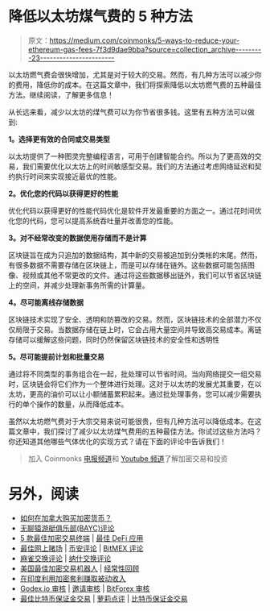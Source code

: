 # 降低以太坊煤气费的 5 种方法

> 原文：<https://medium.com/coinmonks/5-ways-to-reduce-your-ethereum-gas-fees-7f3d9dae9bba?source=collection_archive---------23----------------------->

以太坊燃气费会很快增加，尤其是对于较大的交易。然而，有几种方法可以减少你的费用，降低你的成本。在这篇文章中，我们将探索降低以太坊燃气费的五种最佳方法。继续阅读，了解更多信息！

从长远来看，减少以太坊的煤气费可以为你节省很多钱。这里有五种方法可以做到:

**1。选择更有效的合同或交易类型**

以太坊提供了一种图灵完整编程语言，可用于创建智能合约。所以为了更高效的交易，我们需要优化以太坊上的时间敏感型交易。我们的方法通过考虑网络延迟和契约执行时间来实现接近最优的性能。

**2。优化您的代码以获得更好的性能**

优化代码以获得更好的性能代码优化是软件开发最重要的方面之一。通过花时间优化您的代码，您可以提高系统吞吐量并改善您的性能。

**3。对不经常改变的数据使用存储而不是计算**

区块链旨在成为只追加的数据结构，其中新的交易被追加到分类帐的末尾。然而，有很多数据不需要存储在区块链上，而是可以存储在链外。这些数据可能包括图像、视频或其他不常更改的文件。通过将这些数据移出链外，我们可以节省区块链上的空间，并减少处理新事务所需的计算量。

**4。尽可能离线存储数据**

区块链技术实现了安全、透明和防篡改的交易。然而，区块链技术的全部潜力不仅仅局限于交易。当数据存储在链上时，它会占用大量空间并导致高交易成本。离链存储可以缓解这些问题，同时仍然保留区块链技术的安全性和透明性

**5。尽可能提前计划和批量交易**

通过将不同类型的事务组合在一起，批处理可以节省时间。当向网络提交一组交易时，区块链会将它们作为一个整体进行处理。这对于以太坊的发展尤其重要，在以太坊，更高的油价可以让小额储蓄累积起来。通过批处理事务，您可以减少需要执行的单个操作的数量，从而降低成本。

虽然以太坊燃气费对于大宗交易来说可能很贵，但有几种方法可以降低成本。在这篇文章中，我们探讨了减少以太坊煤气费用的五种最佳方法。你试过这些方法吗？你还知道其他哪些气体优化的实现方式？请在下面的评论中告诉我们！

> 加入 Coinmonks [电报频道](https://t.me/coincodecap)和 [Youtube 频道](https://www.youtube.com/c/coinmonks/videos)了解加密交易和投资

# 另外，阅读

*   [如何在加拿大购买加密货币？](https://coincodecap.com/how-to-buy-cryptocurrency-in-canada)
*   [无聊猿游艇俱乐部(BAYC)评论](https://coincodecap.com/bored-ape-yacht-club-bayc-review)
*   [5 款最佳加密交易终端](https://coincodecap.com/crypto-trading-terminals) | [最佳 DeFi 应用](https://coincodecap.com/best-defi-apps)
*   [最佳网上赌场](https://coincodecap.com/best-online-casinos) | [币安评论](/coinmonks/binance-review-ee10d3bf3b6e) | [BitMEX 评论](https://coincodecap.com/bitmex-review)
*   [麻雀交换评论](https://coincodecap.com/sparrow-exchange-review) | [纳什交换评论](https://coincodecap.com/nash-exchange-review)
*   [美国最佳加密交易机器人](https://coincodecap.com/crypto-trading-bots-in-the-us) | [经常性回顾](https://coincodecap.com/changelly-review)
*   [在印度利用加密套利赚取被动收入](https://coincodecap.com/crypto-arbitrage-in-india)
*   [Godex.io 审核](/coinmonks/godex-io-review-7366086519fb) | [邀请审核](/coinmonks/invity-review-70f3030c0502) | [BitForex 审核](https://coincodecap.com/bitforex-review)
*   [最佳比特币保证金交易](/coinmonks/bitcoin-margin-trading-exchange-bcbfcbf7b8e3) | [萝莉点评](/coinmonks/lolli-review-e6ddc7895ad8) | [比特币保证金交易](https://coincodecap.com/bityard-margin-trading)